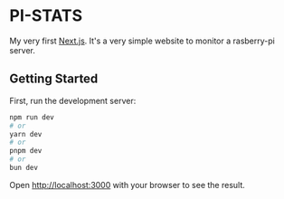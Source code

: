# PI-STATS

My very first [Next.js](https://nextjs.org/).
It's a very simple website to monitor a rasberry-pi server.

## Getting Started

First, run the development server:

```bash
npm run dev
# or
yarn dev
# or
pnpm dev
# or
bun dev
```

Open [http://localhost:3000](http://localhost:3000) with your browser to see the result.

